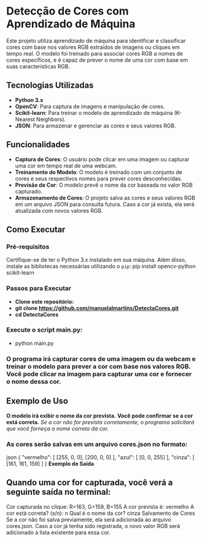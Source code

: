 # Detecção de Cores com Aprendizado de Máquina

Este projeto utiliza aprendizado de máquina para identificar e classificar cores com base nos valores RGB extraídos de imagens ou cliques em tempo real. O modelo foi treinado para associar cores RGB a nomes de cores específicos, e é capaz de prever o nome de uma cor com base em suas características RGB.

## Tecnologias Utilizadas

- **Python 3.x**
- **OpenCV**: Para captura de imagens e manipulação de cores.
- **Scikit-learn**: Para treinar o modelo de aprendizado de máquina (K-Nearest Neighbors).
- **JSON**: Para armazenar e gerenciar as cores e seus valores RGB.

## Funcionalidades

- **Captura de Cores**: O usuário pode clicar em uma imagem ou capturar uma cor em tempo real de uma webcam.
- **Treinamento do Modelo**: O modelo é treinado com um conjunto de cores e seus respectivos nomes para prever cores desconhecidas.
- **Previsão de Cor**: O modelo prevê o nome da cor baseada no valor RGB capturado.
- **Armazenamento de Cores**: O projeto salva as cores e seus valores RGB em um arquivo JSON para consulta futura. Caso a cor já exista, ela será atualizada com novos valores RGB.

## Como Executar

### Pré-requisitos

Certifique-se de ter o Python 3.x instalado em sua máquina. Além disso, instale as bibliotecas necessárias utilizando o `pip`:
pip install opencv-python scikit-learn

### Passos para Executar
- **Clone este repositório:**
- **git clone https://github.com/manuelalmartins/DetectaCores.git**
- **cd DetectaCores**

### Execute o script main.py:
- python main.py

### O programa irá capturar cores de uma imagem ou da webcam e treinar o modelo para prever a cor com base nos valores RGB. Você pode clicar na imagem para capturar uma cor e fornecer o nome dessa cor.

## Exemplo de Uso
**O modelo irá exibir o nome da cor prevista.**
**Você pode confirmar se a cor está correta.**
*Se a cor não for prevista corretamente, o programa solicitará que você forneça o nome correto da cor.*
### As cores serão salvas em um arquivo cores.json no formato:
json
{
  "vermelho": [
    [255, 0, 0],
    [200, 0, 0]
  ],
  "azul": [
    [0, 0, 255]
  ],
  "cinza": [
    [161, 161, 159]
  ]
}
**Exemplo de Saída**
## Quando uma cor for capturada, você verá a seguinte saída no terminal:

Cor capturada no clique: R=163, G=159, B=155
A cor prevista é: vermelho
A cor está correta? (s/n): n
Qual é o nome da cor? cinza
Salvamento de Cores
Se a cor não foi salva previamente, ela será adicionada ao arquivo cores.json. Caso a cor já tenha sido registrada, o novo valor RGB será adicionado à lista existente para essa cor.